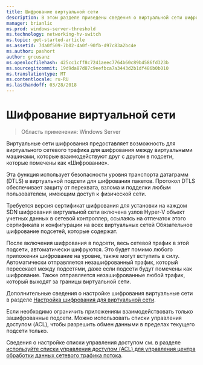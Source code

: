 ```yaml
---
title: Шифрование виртуальной сети
description: В этом разделе приведены сведения о виртуальной сети шифрования программного обеспечения определены сетевые подключения в Windows Server
manager: brianlic
ms.prod: windows-server-threshold
ms.technology: networking-hv-switch
ms.topic: get-started-article
ms.assetid: 7da0f509-7b02-4a0f-90fb-d97c83a2bc4e
ms.author: pashort
author: grcusanz
ms.openlocfilehash: 425cc1cff8c7241aeec7764b60c89b4586fd323b
ms.sourcegitcommit: 19d9da87d87c9eefbca7a3443d2b1df486b0b010
ms.translationtype: MT
ms.contentlocale: ru-RU
ms.lasthandoff: 03/28/2018
---
```

# <a name="virtual-network-encryption"></a>Шифрование виртуальной сети

>Область применения: Windows Server

Виртуальные сети шифрования предоставляет возможность для виртуального сетевого трафика для шифрования между виртуальными машинами, которые взаимодействуют друг с другом в подсети, которые помечены как «Шифрование».

Эта функция использует безопасности уровня транспорта датаграмм (DTLS) в виртуальной подсети для шифрования пакетов.  Протокол DTLS обеспечивает защиту от перехвата, взлома и подделки любым пользователем, имеющим доступ к физической сети.

Требуется версия сертификат шифрования для установки на каждом SDN шифрования виртуальной сети включена узлов Hyper-V объект учетных данных в сетевой контроллер, ссылаясь на отпечаток этого сертификата и конфигурации на всех виртуальных сетей Обязательное шифрование подсетей, которые содержат.

После включения шифрования в подсети, весь сетевой трафик в этой подсети, автоматически шифруются.  Это будет помимо любого приложения шифрование на уровне, также могут вступить в силу.  Автоматически отправляется незашифрованный трафик, который пересекает между подсетями, даже если подсети будут помечены как шифрование.  Также отправляется незашифрованные любой трафик, который выходят за границы виртуальной сети.

Дополнительные сведения о настройке шифрования виртуальные сети в разделе [Настройка шифрования для виртуальной сети](sdn-config-vnet-encryption.md).

Если необходимо ограничить приложениям взаимодействовать только зашифрованные подсети.  Можно использовать списки управления доступом (ACL), чтобы разрешить обмен данными в пределах текущего подсети только.  

Сведения о настройке списки управления доступом см. в разделе [используйте списки управления доступом (ACL) для управления центра обработки данных сетевого трафика потока](../manage/use-acls-for-traffic-flow.md).